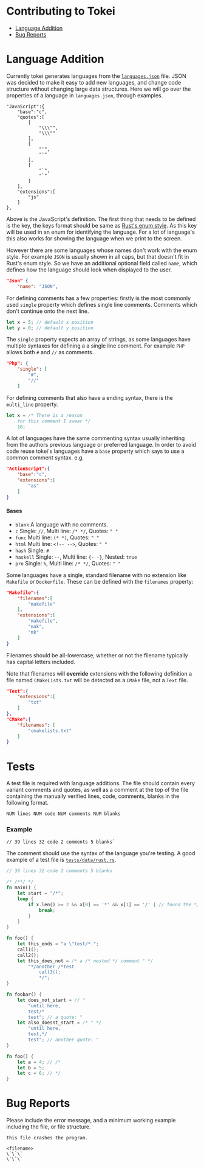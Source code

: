 # Contributing to Tokei

* [Language Addition](#language-addition)
* [Bug Reports](#bug-reports)

# Language Addition
Currently tokei generates languages from the [`languages.json`](languages.json)
file. JSON was decided to make it easy to add new languages, and change code
structure without changing large data structures. Here we will go over the
properties of a language in `languages.json`, through examples.

```
"JavaScript":{
    "base":"c",
    "quotes":[
        [
            "\\\"",
            "\\\""
        ],
        [
            "'",
            "'"
        ],
        [
            "`",
            "`"
        ]
    ],
    "extensions":[
        "js"
    ]
},
```

Above is the JavaScript's definition. The first thing that needs to be defined
is the key, the keys format should be same as [Rust's enum style]. As this key
will be used in an enum for identifying the language. For a lot of language's
this also works for showing the language when we print to the screen. 

However there are some languages whose names don't work with the enum style.
For example `JSON` is usually shown in all caps, but that doesn't fit in Rust's
enum style. So we have an additional optional field called `name`, which defines
how the language should look when displayed to the user.

```json
"Json" {
    "name": "JSON",
```

For defining comments has a few properties: firstly is the most commonly used
`single` property which defines single line comments. Comments which don't
continue onto the next line.

```rust
let x = 5; // default x position
let y = 0; // default y position
```

The `single` property expects an array of strings, as some languages have 
multiple syntaxes for defining a a single line comment. For example `PHP` allows
both `#` and `//` as comments.

```json
"Php": {
    "single": [
        "#",
        "//"
    ]
```

For defining comments that also have a ending syntax, there is the `multi_line`
property.

```rust
let x = /* There is a reason
    for this comment I swear */
    10;
```

A lot of languages have the same commenting syntax usually inheriting from the 
authors previous language or preferred language. In order to avoid code reuse
tokei's languages have a `base` property which says to use a common comment
syntax. e.g.

```json
"ActionScript":{
    "base":"c",
    "extensions":[
        "as"
    ]
}
```

#### Bases

- `blank` A language with no comments.
- `c` Single: `//`, Multi line: `/* */`, Quotes: `" "`
- `func` Multi line: `(* *)`, Quotes: `" "`
- `html` Multi line: `<!-- -->`, Quotes: `" "`
- `hash` Single: `#`
- `haskell` Single: `--`, Multi line: `{- -}`, Nested: `true`
- `pro` Single: `%`, Multi line: `/* */`, Quotes: `" "`


Some languages have a single, standard filename with no extension
like `Makefile` or `Dockerfile`. These can be defined with the
`filenames` property:

```json
"Makefile":{
    "filenames":[
        "makefile"
    ],
    "extensions":[
        "makefile",
        "mak",
        "mk"
    ]
}
```

Filenames should be all-lowercase, whether or not the filename
typically has capital letters included.

Note that filenames will **override** extensions with the
following definition a file named `CMakeLists.txt` will be
detected as a `CMake` file, not a `Text` file.

```json
"Text":{
    "extensions":[
        "txt"
    ]
},
"CMake":{
    "filenames": [
        "cmakelists.txt"
    ]
}
```

# Tests
A test file is required with language additions. The file should
contain every variant comments and quotes, as well as a comment
at the top of the file containing the manually verified lines,
code, comments, blanks in the following format.

```rust
NUM lines NUM code NUM comments NUM blanks
```

### Example
```
// 39 lines 32 code 2 comments 5 blanks`
```

The comment should use the syntax of the language you're testing.
A good example of a test file is [`tests/data/rust.rs`].

```rust
// 39 lines 32 code 2 comments 5 blanks

/* /**/ */
fn main() {
    let start = "/*";
    loop {
        if x.len() >= 2 && x[0] == '*' && x[1] == '/' { // found the */
            break;
        }
    }
}

fn foo() {
    let this_ends = "a \"test/*.";
    call1();
    call2();
    let this_does_not = /* a /* nested */ comment " */
        "*/another /*test
            call3();
            */";
}

fn foobar() {
    let does_not_start = // "
        "until here,
        test/*
        test"; // a quote: "
    let also_doesnt_start = /* " */
        "until here,
        test,*/
        test"; // another quote: "
}

fn foo() {
    let a = 4; // /*
    let b = 5;
    let c = 6; // */
}
```

# Bug Reports
Please include the error message, and a minimum working example
including the file, or file structure.

```
This file crashes the program.

<filename>
\`\`\`
\`\`\`
```

[Rust's enum style]: (https://github.com/rust-lang/rfcs/blob/master/text/0430-finalizing-naming-conventions.md#general-naming-conventions)
[`tests/data/rust.rs`]: https://github.com/XAMPPRocky/tokei/blob/master/tests/data/rust.rs
